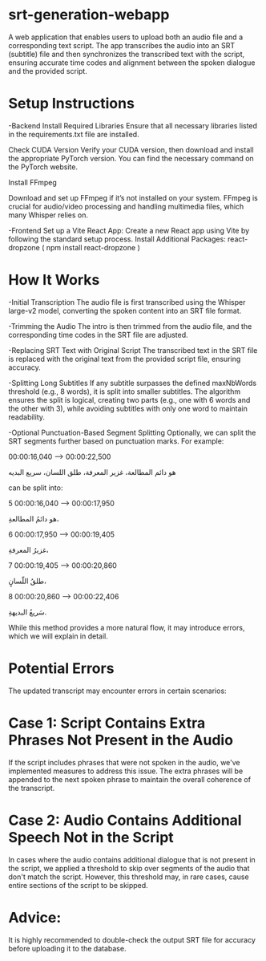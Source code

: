 #                                                                             srt-generation-webapp
A web application that enables users to upload both an audio file and a corresponding text script. 
The app transcribes the audio into an SRT (subtitle) file and then synchronizes the transcribed text with the script,
ensuring accurate time codes and alignment between the spoken dialogue and the provided script.

# Setup Instructions
-Backend 
  Install Required Libraries
  Ensure that all necessary libraries listed in the requirements.txt file are installed.
  
  Check CUDA Version
  Verify your CUDA version, then download and install the appropriate PyTorch version. You can find the necessary command on the PyTorch website.
  
  Install FFmpeg 
  
  Download and set up FFmpeg if it’s not installed on your system. FFmpeg is crucial for audio/video processing and handling multimedia files, which many Whisper relies on.

-Frontend
  Set up a Vite React App: Create a new React app using Vite by following the standard setup process.
  Install Additional Packages: react-dropzone ( npm install react-dropzone )



# How It Works
-Initial Transcription
  The audio file is first transcribed using the Whisper large-v2 model, converting the spoken content into an SRT file format.

-Trimming the Audio
  The intro is then trimmed from the audio file, and the corresponding time codes in the SRT file are adjusted.

-Replacing SRT Text with Original Script
  The transcribed text in the SRT file is replaced with the original text from the provided script file, ensuring accuracy.
  
-Splitting Long Subtitles
  If any subtitle surpasses the defined maxNbWords threshold (e.g., 8 words), it is split into smaller subtitles.
  The algorithm ensures the split is logical, creating two parts (e.g., one with 6 words and the other with 3), 
  while avoiding subtitles with only one word to maintain readability.
  
-Optional Punctuation-Based Segment Splitting
  Optionally, we can split the SRT segments further based on punctuation marks. For example:
  
00:00:16,040 --> 00:00:22,500        

   هو دائم المطالعة، غزير المعرفة، طلق اللسان، سريع البديه
                                                                                                                                                                            

can be split into:

5
00:00:16,040 --> 00:00:17,950

هو دائمُ المطالعةِ،

6
00:00:17,950 --> 00:00:19,405

 غزيرُ المعرفةِ،

7
00:00:19,405 --> 00:00:20,860

طلقُ اللّسانٍ،

8
00:00:20,860 --> 00:00:22,406

سَريعُ البديهةِ.
                                                                                                                                                                                                            
While this method provides a more natural flow, it may introduce errors, which we will explain in detail.

# Potential Errors
The updated transcript may encounter errors in certain scenarios:

  # Case 1: Script Contains Extra Phrases Not Present in the Audio
  If the script includes phrases that were not spoken in the audio, we've implemented measures to address this issue. The extra phrases will be appended to the next spoken phrase to maintain the overall coherence   of the transcript.
  
  # Case 2: Audio Contains Additional Speech Not in the Script
  In cases where the audio contains additional dialogue that is not present in the script, we applied a threshold to skip over segments of the audio that don't match the script. However, this threshold may, in      rare cases, cause entire sections of the script to be skipped.

# Advice:
  It is highly recommended to double-check the output SRT file for accuracy before uploading it to the database.

